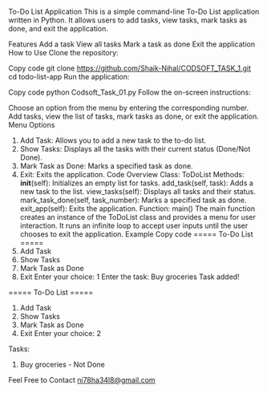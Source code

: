 To-Do List Application
This is a simple command-line To-Do List application written in Python. It allows users to add tasks, view tasks, mark tasks as done, and exit the application.

Features
Add a task
View all tasks
Mark a task as done
Exit the application
How to Use
Clone the repository:

Copy code
git clone  https://github.com/Shaik-Nihal/CODSOFT_TASK_1.git 
cd todo-list-app
Run the application:

Copy code
python Codsoft_Task_01.py
Follow the on-screen instructions:

Choose an option from the menu by entering the corresponding number.
Add tasks, view the list of tasks, mark tasks as done, or exit the application.
Menu Options
1. Add Task: Allows you to add a new task to the to-do list.
2. Show Tasks: Displays all the tasks with their current status (Done/Not Done).
3. Mark Task as Done: Marks a specified task as done.
4. Exit: Exits the application.
Code Overview
Class: ToDoList
Methods:
__init__(self): Initializes an empty list for tasks.
add_task(self, task): Adds a new task to the list.
view_tasks(self): Displays all tasks and their status.
mark_task_done(self, task_number): Marks a specified task as done.
exit_app(self): Exits the application.
Function: main()
The main function creates an instance of the ToDoList class and provides a menu for user interaction. It runs an infinite loop to accept user inputs until the user chooses to exit the application.
Example
Copy code
===== To-Do List =====
1. Add Task
2. Show Tasks
3. Mark Task as Done
4. Exit
Enter your choice: 1
Enter the task: Buy groceries
Task added!

===== To-Do List =====
1. Add Task
2. Show Tasks
3. Mark Task as Done
4. Exit
Enter your choice: 2

Tasks:
1. Buy groceries - Not Done


Feel Free to Contact
ni78ha34l8@gmail.com
